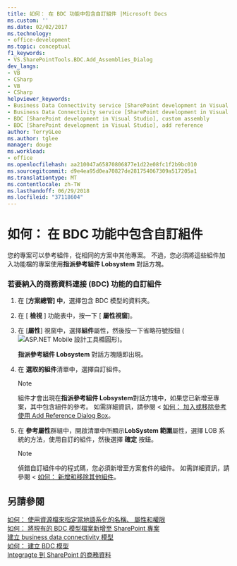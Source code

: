 ```yaml
---
title: 如何： 在 BDC 功能中包含自訂組件 |Microsoft Docs
ms.custom: ''
ms.date: 02/02/2017
ms.technology:
- office-development
ms.topic: conceptual
f1_keywords:
- VS.SharePointTools.BDC.Add_Assemblies_Dialog
dev_langs:
- VB
- CSharp
- VB
- CSharp
helpviewer_keywords:
- Business Data Connectivity service [SharePoint development in Visual Studio], add reference
- Business Data Connectivity service [SharePoint development in Visual Studio], custom assembly
- BDC [SharePoint development in Visual Studio], custom assembly
- BDC [SharePoint development in Visual Studio], add reference
author: TerryGLee
ms.author: tglee
manager: douge
ms.workload:
- office
ms.openlocfilehash: aa210047a65870806877e1d22e08fc1f2b9bc010
ms.sourcegitcommit: d9e4ea95d0ea70827de281754067309a517205a1
ms.translationtype: MT
ms.contentlocale: zh-TW
ms.lasthandoff: 06/29/2018
ms.locfileid: "37118604"
---
```

# <a name="how-to-include-a-custom-assembly-in-a-bdc-feature"></a>如何： 在 BDC 功能中包含自訂組件
  您的專案可以參考組件，從相同的方案中其他專案。 不過，您必須將這些組件加入功能檔的專案使用**指派參考組件 Lobsystem**  對話方塊。  
  
### <a name="to-include-a-custom-assembly-in-a-business-data-connectivity-bdc-feature"></a>若要納入的商務資料連接 (BDC) 功能的自訂組件
  
1.  在 [**方案總管] 中**，選擇包含 BDC 模型的資料夾。  
  
2.  在 [ **檢視** ] 功能表中，按一下 [ **屬性視窗**]。  
  
3.  在 [**屬性**] 視窗中，選擇**組件**屬性，然後按一下省略符號按鈕 (![ASP.NET Mobile 設計工具橢圓形](../sharepoint/media/mwellipsis.gif "ASP.NET Mobile設計工具橢圓形"))。  
  
     **指派參考組件 Lobsystem**  對話方塊隨即出現。  
  
4.  在 **選取的組件**清單中，選擇自訂組件。  
  
    > [!NOTE]  
    >  組件才會出現在**指派參考組件 Lobsystem**對話方塊中，如果您已新增至專案，其中包含組件的參考。 如需詳細資訊，請參閱 <<c0> [ 如何： 加入或移除參考使用 Add Reference Dialog Box](http://msdn.microsoft.com/en-us/3bd75d61-f00c-47c0-86a2-dd1f20e231c9)。  
  
5.  在 **參考屬性**群組中，開啟清單中所顯示**LobSystem 範圍**屬性，選擇 LOB 系統的方法，使用自訂的組件，然後選擇  **確定**  按鈕。  
  
    > [!NOTE]  
    >  偵錯自訂組件中的程式碼，您必須新增至方案套件的組件。 如需詳細資訊，請參閱 <<c0> [ 如何： 新增和移除其他組件](../sharepoint/how-to-add-and-remove-additional-assemblies.md)。  
  
## <a name="see-also"></a>另請參閱
 [如何： 使用資源檔來指定當地語系化的名稱、 屬性和權限](../sharepoint/how-to-use-a-resource-file-to-specify-localized-names-properties-and-permissions.md)   
 [如何： 將現有的 BDC 模型檔案新增至 SharePoint 專案](../sharepoint/how-to-add-an-existing-bdc-model-file-to-a-sharepoint-project.md)   
 [建立 business data connectivity 模型](../sharepoint/creating-a-business-data-connectivity-model.md)   
 [如何： 建立 BDC 模型](../sharepoint/how-to-create-a-bdc-model.md)   
 [Integragte 到 SharePoint 的商務資料](../sharepoint/integrating-business-data-into-sharepoint.md)  
  
